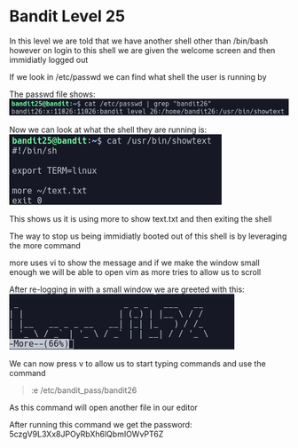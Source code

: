 # Bandit Level 25  
  
In this level we are told that we have another shell other than /bin/bash however on login to this shell we are given the welcome screen and then immidiatly logged out  
  
If we look in /etc/passwd we can find what shell the user is running by  
  
The passwd file shows:  
![3ea78199.png](../src/3ea78199.png)  
  
Now we can look at what the shell they are running is:  
![edc1d643.png](../src/edc1d643.png)  
  
This shows us it is using more to show text.txt and then exiting the shell  
  
The way to stop us being immidiatly booted out of this shell is by leveraging the more command  
  
more uses vi to show the message and if we make the window small enough we will be able to open vim as more tries to allow us to scroll  
  
After re-logging in with a small window we are greeted with this:  
![a115052d.png](../src/a115052d.png)  
  
We can now press v to allow us to start typing commands and use the command  
> :e /etc/bandit_pass/bandit26  
  
As this command will open another file in our editor  
  
After running this command we get the password: 5czgV9L3Xx8JPOyRbXh6lQbmIOWvPT6Z  
  
